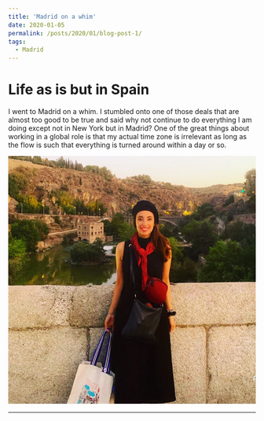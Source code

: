 ```yaml
---
title: 'Madrid on a whim'
date: 2020-01-05
permalink: /posts/2020/01/blog-post-1/
tags:
  - Madrid 
---
```


Life as is but in Spain
======

I went to Madrid on a whim. I stumbled onto one of those deals that are almost too good to be true and said why not continue to do everything I am doing except not in New York but in Madrid? One of the great things about working in a global role is that my actual time zone is irrelevant as long as the flow is such that everything is turned around within a day or so.

![](/images/Madrid.JPG)


------